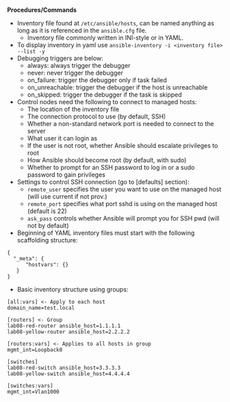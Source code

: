 **Procedures/Commands**

- Inventory file found at ``/etc/ansible/hosts``, can be named anything as long as it is referenced in the ``ansible.cfg`` file. 
  - Inventory file commonly written in INI-style or in YAML.
- To display inventory in yaml use ``ansible-inventory -i <inventory file> --list -y``
- Debugging triggers are below:
  - always: always trigger the debugger
  - never: never trigger the debugger
  - on_failure: trigger the debugger only if task failed
  - on_unreachable: trigger the debugger if the host is unreachable
  - on_skipped: trigger the debugger if the task is skipped
- Control nodes need the following to connect to managed hosts:
  - The location of the inventory file
  - The connection protocol to use (by default, SSH)
  - Whether a non-standard network port is needed to connect to the server
  - What user it can login as
  - If the user is not root, whether Ansible should escalate privileges to root
  - How Ansible should become root (by default, with sudo)
  - Whether to prompt for an SSH password to log in or a sudo password to gain privileges
- Settings to control SSH connection (go to [defaults] section):
  - ``remote_user`` specifies the user you want to use on the managed host (will use current if not prov.)
  - ``remote_port`` specifies what port sshd is using on the managed host (default is 22)
  - ``ask_pass`` controls whether Ansible will prompt you for SSH pwd (will not by default)
- Beginning of YAML inventory files must start with the following scaffolding structure:
```
{
  "_meta": {
      "hostvars": {}
   }
}
```
- Basic inventory structure using groups:
```
[all:vars] <- Apply to each host
domain_name=test.local

[routers] <- Group
lab08-red-router ansible_host=1.1.1.1
lab08-yellow-router ansible_host=2.2.2.2 

[routers:vars] <- Applies to all hosts in group
mgmt_int=Loopback0

[switches]
lab08-red-switch ansible_host=3.3.3.3
lab08-yellow-switch ansible_host=4.4.4.4

[switches:vars]
mgmt_int=Vlan1000
```